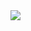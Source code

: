 <img src="https://capsule-render.vercel.app/api?type=waving!&color=auto&height=150&section=header&text=GeonDori%20Github&fontSize=45" />
